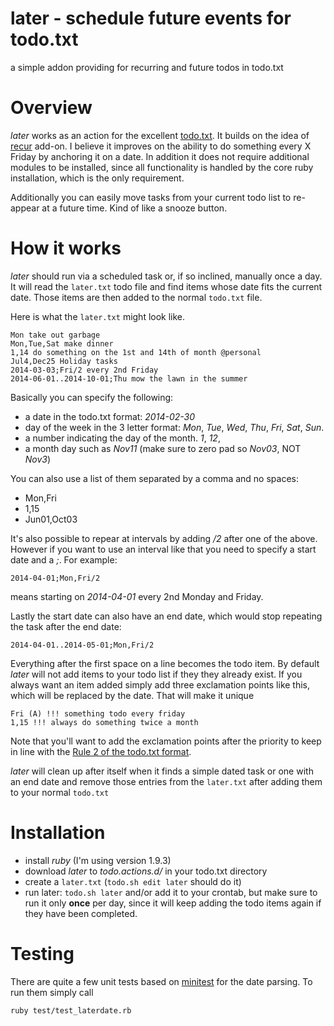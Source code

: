 later - schedule future events for todo.txt
==============

a simple addon providing for recurring and future todos in todo.txt

# Overview

*later* works as an action for the excellent [todo.txt](http://todotxt.com/). It builds on the idea of [recur](https://github.com/ginatrapani/todo.txt-cli/wiki/Todo.sh-Add-on-Directory#recur) add-on. I believe it improves on the ability to do something every X Friday by anchoring it on a date. In addition it does not require additional modules to be installed, since all functionality is handled by the core ruby installation, which is the only requirement.

Additionally you can easily move tasks from your current todo list to re-appear at a future time. Kind of like a snooze button.

# How it works

*later* should run via a scheduled task or, if so inclined, manually once a day. It will read the `later.txt` todo file and find items whose date fits the current date. Those items are then added to the normal `todo.txt` file.

Here is what the `later.txt` might look like.

    Mon take out garbage
    Mon,Tue,Sat make dinner
    1,14 do something on the 1st and 14th of month @personal
    Jul4,Dec25 Holiday tasks
    2014-03-03;Fri/2 every 2nd Friday
    2014-06-01..2014-10-01;Thu mow the lawn in the summer

Basically you can specify the following:

* a date in the todo.txt format: *2014-02-30*
* day of the week in the 3 letter format: *Mon*, *Tue*, *Wed*, *Thu*, *Fri*, *Sat*, *Sun*.
* a number indicating the day of the month. *1*, *12*,
* a month day such as *Nov11* (make sure to zero pad so *Nov03*, NOT *Nov3*)

You can also use a list of them separated by a comma and no spaces:

* Mon,Fri
* 1,15
* Jun01,Oct03

It's also possible to repear at intervals by adding */2* after one of the above. However if you want to use an interval like that you need to specify a start date and a *;*. For example:

    2014-04-01;Mon,Fri/2

means starting on *2014-04-01* every 2nd Monday and Friday.

Lastly the start date can also have an end date, which would stop repeating the task after the end date:

    2014-04-01..2014-05-01;Mon,Fri/2

Everything after the first space on a line becomes the todo item. By default *later* will not add items to your todo list if they they already exist. If you always want an item added simply add three exclamation points like this, which will be replaced by the date. That will make it unique

    Fri (A) !!! something todo every friday
    1,15 !!! always do something twice a month 

Note that you'll want to add the exclamation points after the priority to keep in line with the [Rule 2 of the todo.txt format](https://github.com/ginatrapani/todo.txt-cli/wiki/The-Todo.txt-Format#rule-2-a-tasks-creation-date-may-optionally-appear-directly-after-priority-and-a-space).

*later* will clean up after itself when it finds a simple dated task or one with an end date and remove those entries from the `later.txt` after adding them to your normal `todo.txt`



# Installation

* install *ruby* (I'm using version 1.9.3)
* download *later* to *todo.actions.d/* in your todo.txt directory
* create a `later.txt` (`todo.sh edit later` should do it)
* run later: `todo.sh later` and/or add it to your crontab, but make sure to run it only **once** per day, since it will keep adding the todo items again if they have been completed.

# Testing

There are quite a few unit tests based on [minitest](http://www.ruby-doc.org/stdlib-1.9.3/libdoc/minitest/unit/rdoc/MiniTest.html) for the date parsing. To run them simply call

    ruby test/test_laterdate.rb
